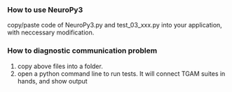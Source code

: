 ### How to use NeuroPy3
copy/paste code of NeuroPy3.py and test_03_xxx.py into your application, with neccessary modification.

### How to diagnostic communication problem
1. copy above files into a folder.
2. open a python command line to run tests. It will connect TGAM suites in hands, and show output
